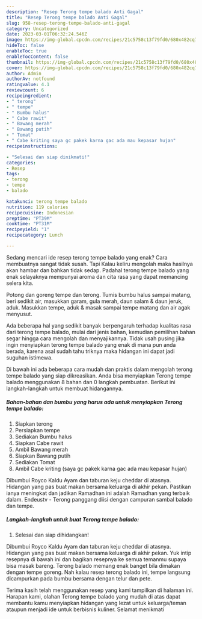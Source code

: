 ```yaml
---
description: "Resep Terong tempe balado Anti Gagal"
title: "Resep Terong tempe balado Anti Gagal"
slug: 958-resep-terong-tempe-balado-anti-gagal
category: Uncategorized
date: 2023-03-01T06:32:24.546Z
image: https://img-global.cpcdn.com/recipes/21c5758c13f79fd0/680x482cq70/terong-tempe-balado-foto-resep-utama.jpg
hideToc: false
enableToc: true
enableTocContent: false
thumbnail: https://img-global.cpcdn.com/recipes/21c5758c13f79fd0/680x482cq70/terong-tempe-balado-foto-resep-utama.jpg
cover: https://img-global.cpcdn.com/recipes/21c5758c13f79fd0/680x482cq70/terong-tempe-balado-foto-resep-utama.jpg
author: Admin
authorAv: notfound
ratingvalue: 4.1
reviewcount: 6
recipeingredient:
- " terong"
- " tempe"
- " Bumbu halus"
- " Cabe rawit"
- " Bawang merah"
- " Bawang putih"
- " Tomat"
- " Cabe kriting saya gc pakek karna gac ada mau kepasar hujan"
recipeinstructions:

- "Selesai dan siap dinikmati!"
categories:
- Resep
tags:
- terong
- tempe
- balado

katakunci: terong tempe balado 
nutrition: 119 calories
recipecuisine: Indonesian
preptime: "PT39M"
cooktime: "PT31M"
recipeyield: "1"
recipecategory: Lunch

---
```



Sedang mencari ide resep terong tempe balado yang enak? Cara membuatnya sangat tidak susah. Tapi Kalau keliru mengolah maka hasilnya akan hambar dan bahkan tidak sedap. Padahal terong tempe balado yang enak selayaknya mempunyai aroma dan cita rasa yang dapat memancing selera kita.


Potong dan goreng tempe dan terong. Tumis bumbu halus sampai matang, beri sedikit air, masukkan garam, gula merah, daun salam &amp; daun jeruk, aduk. Masukkan tempe, aduk &amp; masak sampai tempe matang dan air agak menyusut.

Ada beberapa hal yang sedikit banyak berpengaruh terhadap kualitas rasa dari terong tempe balado, mulai dari jenis bahan, kemudian pemilihan bahan segar hingga cara mengolah dan menyajikannya. Tidak usah pusing jika ingin menyiapkan terong tempe balado yang enak di mana pun anda berada, karena asal sudah tahu triknya maka hidangan ini dapat jadi suguhan istimewa.


Di bawah ini ada beberapa cara mudah dan praktis dalam mengolah terong tempe balado yang siap dikreasikan. Anda bisa menyiapkan Terong tempe balado menggunakan 8 bahan dan 0 langkah pembuatan. Berikut ini langkah-langkah untuk membuat hidangannya.

<!--inarticleads1-->

##### Bahan-bahan dan bumbu yang harus ada untuk menyiapkan Terong tempe balado:

1. Siapkan  terong
1. Persiapkan  tempe
1. Sediakan  Bumbu halus
1. Siapkan  Cabe rawit
1. Ambil  Bawang merah
1. Siapkan  Bawang putih
1. Sediakan  Tomat
1. Ambil  Cabe kriting (saya gc pakek karna gac ada mau kepasar hujan)


Dibumbui Royco Kaldu Ayam dan taburan keju cheddar di atasnya. Hidangan yang pas buat makan bersama keluarga di akhir pekan. Pastikan ianya meningkat dan jadikan Ramadhan ini adalah Ramadhan yang terbaik dalam. Endeustv - Terong panggang diisi dengan campuran sambal balado dan tempe. 

<!--inarticleads2-->

##### Langkah-langkah untuk buat Terong tempe balado:


1. Selesai dan siap dihidangkan!

Dibumbui Royco Kaldu Ayam dan taburan keju cheddar di atasnya. Hidangan yang pas buat makan bersama keluarga di akhir pekan. Yuk intip resepnya di bawah ini dan bagikan resepnya ke semua temanmu supaya bisa masak bareng. Terong balado memang enak banget bila dimakan dengan tempe goreng. Nah kalau resep terong balado ini, tempe langsung dicampurkan pada bumbu bersama dengan telur dan pete. 

Terima kasih telah menggunakan resep yang kami tampilkan di halaman ini. Harapan kami, olahan Terong tempe balado yang mudah di atas dapat membantu kamu menyiapkan hidangan yang lezat untuk keluarga/teman ataupun menjadi ide untuk berbisnis kuliner. Selamat menikmati
